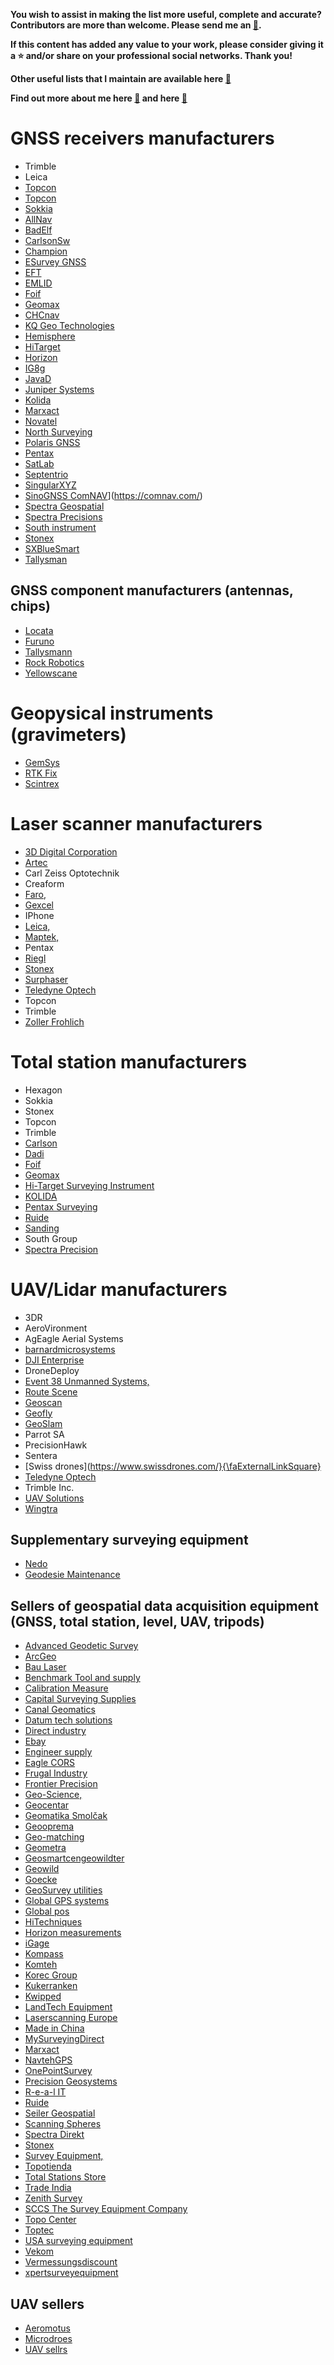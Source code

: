 **You wish to assist in making the list more useful, complete and accurate? Contributors are more than welcome. Please send me an [:e-mail:](mailto:mvarga1989@gmail.com).**

**If this content has added any value to your work, please consider giving it a :star: and/or share on your professional social networks. Thank you!**

**Other useful lists that I maintain are available here [:link:](https://github.com/mvarga1989#community-lists-that-i-maintain)**

**Find out more about me here [:link:](https://mvarga1989.github.io/Matej_Varga/) and here [:link:](https://mvarga1989.github.io/mvarga1989_linktree/)**

# GNSS receivers manufacturers

- Trimble
- Leica
- [Topcon](https://www.topconpositioning.com/surveying)
- [Topcon](https://www.topcon.co.jp/en/positioning/sokkia/products/appli/survey/)
- [Sokkia](https://eu.sokkia.com/)
- [AllNav](https://allnav.com/)
- [BadElf](https://bad-elf.com/)
- [CarlsonSw](https://www.carlsonsw.com/)
- [Champion](http://www.championinstruments.com/index.html)
- [ESurvey GNSS](https://esurvey-gnss.com/product/survey)
- [EFT](https://www.eft-gnss.ru/)
- [EMLID](https://emlid.com/)
- [Foif](http://www.foif.com/products/gnss)
- [Geomax](https://geomax-positioning.com/de-de)
- [CHCnav](https://www.chcnav.com/index)
- [KQ Geo Technologies](http://www.kqgeo.com/en/)
- [Hemisphere](https://www.hemispheregnss.com/)
- [HiTarget](https://en.hi-target.com.cn/)
- [Horizon](https://horizon.sg/)
- [IG8g](https://ig8g.com/)
- [JavaD](http://javad.com/jgnss/)
- [Juniper Systems](https://junipersys.com/)
- [Kolida](http://www.kolidainstrument.com/index/index.html)
- [Marxact](https://marxact.com/)
- [Novatel](https://novatel.com/)
- [North Surveying](https://northsurveying.com/)
- [Polaris GNSS](https://www.polaris-gnss.com/home)
- [Pentax](https://pentaxsurveying.eu.com/en/)
- [SatLab](https://www.satlab.com.se/)
- [Septentrio](https://www.septentrio.com/en)
- [SingularXYZ](https://singularxyz.com/)
- [SinoGNSS ComNAV](http://www.comnavtech.com/)](https://comnav.com/)
- [Spectra Geospatial](https://spectrageospatial.com/)
- [Spectra Precisions](https://www.spectralasers.com/)
- [South instrument](https://www.southinstrument.com/)
- [Stonex](https://www.stonex.it/)
- [SXBlueSmart](www.sxbluegps.com)
- [Tallysman](https://www.tallysman.com/)

## GNSS component manufacturers (antennas, chips)

- [Locata](https://www.locata.com/)
- [Furuno](https://www.furuno.com/en/gnss/)
- [Tallysmann](https://www.tallysman.com/)
- [Rock Robotics](https://www.rockrobotic.com/)
- [Yellowscane](https://www.yellowscan-lidar.com/)


# Geopysical instruments (gravimeters)

- [GemSys](https://www.gemsys.ca/)
- [RTK Fix](https://rtkfix.com/dealers/)
- [Scintrex](https://scintrexltd.com/)


# Laser scanner manufacturers

- [3D Digital Corporation]()
- [Artec](https://www.artec3d.com/)
- Carl Zeiss Optotechnik
- Creaform
- [Faro,](https://www.faro.com/de-DE/404)
- [Gexcel](https://gexcel.it/en/third-party-products/laser-scanners)
- IPhone
- [Leica,](https://leica-geosystems.com/de-ch/products/laser-scanners/scanners)
- [Maptek,](https://www.maptek.com/products/scanners/)
- Pentax
- [Riegl](http://www.riegl.com/)
- [Stonex](https://www.stonex.it/prodotti/3d-scanning/tof-laser-scanner/)
- [Surphaser](https://www.surphaser.com/)
- [Teledyne Optech](https://www.teledyneoptech.com/EN/HOME/)
- Topcon
- Trimble
- [Zoller Frohlich](https://www.zofre.de/)

# Total station manufacturers

- Hexagon
- Sokkia
- Stonex
- Topcon
- Trimble
- [Carlson](https://www.carlsonsw.com/product/carlson-cr-series)
- [Dadi](https://www.cndadi.com/)
- [Foif](http://www.foif.com/products)
- [Geomax](https://geomax-positioning.com/products/total-stations)
- [Hi-Target Surveying Instrument](https://en.hi-target.com.cn/)
- [KOLIDA](http://www.kolidainstrument.com/)
- [Pentax Surveying](https://pentaxsurveying.eu.com/en/)
- [Ruide](https://www.ruide.xyz/)
- [Sanding](http://www.sandinginstrument.com/index.asp)
- South Group
- [Spectra Precision](https://spectrageospatial.com/)

# UAV/Lidar manufacturers

- 3DR
- AeroVironment
- AgEagle Aerial Systems
- [barnardmicrosystems](http://www.barnardmicrosystems.com/)
- [DJI Enterprise](https://enterprise.dji.com/)
- DroneDeploy
- [Event 38 Unmanned Systems,](https://event38.com/)
- [Route Scene](https://www.routescene.com)
- [Geoscan](https://www.geoscan.aero/en)
- [Geofly](https://web.geofly.eu/en/index.html)
- [GeoSlam](https://geoslam.com/)
- Parrot SA
- PrecisionHawk
- Sentera
- [Swiss drones](https://www.swissdrones.com/}{\faExternalLinkSquare}
- [Teledyne Optech](https://www.teledyneoptech.com/EN/HOME/)
-  Trimble Inc.
- [UAV Solutions](https://uav-solutions.com/)
- [Wingtra](https://wingtra.com/)


## Supplementary surveying equipment

- [Nedo](https://nedo.com/en/)
- [Geodesie Maintenance](https://www.geodesie-maintenance.com/en)


## Sellers of geospatial data acquisition equipment (GNSS, total station, level, UAV, tripods)

- [Advanced Geodetic Survey](https://agsgps.com/)
- [ArcGeo](http://www.arcgeo.hr/)
- [Bau Laser](https://bau-laser.ch/)
- [Benchmark Tool and supply](https://benchmarksupply.com/)
- [Calibration Measure](https://calibrationmeasure.com/used-departments/)
- [Capital Surveying Supplies](https://www.capitalsurveyingsupplies.com/)
- [Canal Geomatics](http://www.canalgeomatics.com/)
- [Datum tech solutions](https://datumtechsolutions.com/)
- [Direct industry](https://www.directindustry.de/industrie-hersteller/totalstation-73859.html)
- [Ebay](https://www.ebay.com/b/Levels-Surveying-Equipment/42297/bn_2310947)
- [Engineer supply](https://www.engineersupply.com/surveying-equipment.aspx)
- [Eagle CORS](https://www.eaglecors.com/)
- [Frugal Industry](https://frugalindustry.com/)
- [Frontier Precision](https://frontierprecision.com/)
- [Geo-Science,](https://www.geo-science.ch/)
- [Geocentar](https://geocentar.com/)
- [Geomatika Smolčak](https://geomatika-smolcak.hr/)
- [Geooprema](https://geooprema.com/)
- [Geo-matching](https://geo-matching.com/)
- [Geometra](https://www.geometra.ch/)
- [Geosmartcengeowildter](https://geosmartcenter.com/)
- [Geowild](https://www.geowild.hr/)
- [Goecke](https://goecke.de/index.php)
- [GeoSurvey utilities](https://geosurvey.co.uk/)
- [Global GPS systems](https://globalgpssystems.com/)
- [Global pos](https://www.globalpos.com.au/)
- [HiTechniques](https://hitechniques.ie/total-stations/)
- [Horizon measurements](https://horizonmeasurements.com/)
- [iGage](https://www.igage.com/)
- [Kompass](https://www.kompassgeo.com/en/index.html)
- [Komteh](https://www.komteh.hr/home)
- [Korec Group](https://www.korecgroup.com/)
- [Kukerranken](https://kukerranken.com/)
- [Kwipped](https://www.kwipped.com/rentals/surveying/307)
- [LandTech Equipment](https://landtechequipment.com/)
- [Laserscanning Europe](https://www.laserscanning-europe.com/en)
- [Made in China](https://www.made-in-china.com/)
- [MySurveyingDirect](https://www.mysurveyingdirect.com/)
- [Marxact](https://marxact.com/)
- [NavtehGPS](https://www.navtechgps.com/)
- [OnePointSurvey](https://www.onepointsurvey.com/)
- [Precision Geosystems](https://www.precision-geosystems.com/)
- [R-e-a-l IT](https://www.r-e-a-l.it/)
- [Ruide](https://www.ruide.xyz/)
- [Seiler Geospatial](https://www.seilergeo.com/)
- [Scanning Spheres](https://scanningspheres.com/#)
- [Spectra Direkt](https://www.spectra-direkt.de/)
- [Stonex](http://stonex.hr/)
- [Survey Equipment,](https://surveyequipment.com/)
- [Topotienda](https://topotienda.com/)
- [Total Stations Store](https://www.totalstationsstore.com/)
- [Trade India](https://www.tradeindia.com/Seller/Scientific-Laboratory-Instruments/Survey-Meteorological-Instruments-Equipment/)
- [Zenith Survey](https://www.zenithsurvey.co.uk/)
- [SCCS The Survey Equipment Company](https://www.sccssurvey.co.uk/)
- [Topo Center](https://www.topocenter.ch/)
- [Toptec](https://www.toptec.ch/index.html)
- [USA surveying equipment](https://www.usasurveyingsupplies.com/index.php?route=common/home)
- [Vekom](https://vekom.com/)
- [Vermessungsdiscount](https://www.vermessungsdiscount.de/)
- [xpertsurveyequipment](https://www.xpertsurveyequipment.com/)

## UAV sellers

- [Aeromotus](https://www.aeromotus.com/)
- [Microdroes](https://www.microdrones.com/en/)
- [UAV sellrs](https://topodrone.org/)
